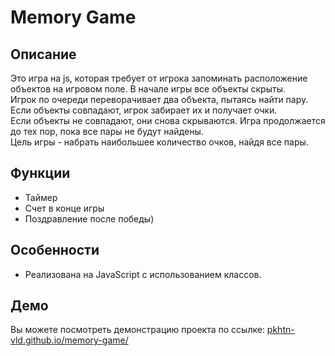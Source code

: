 # Memory Game

## Описание
Это игра на js, которая требует от игрока запоминать расположение объектов на игровом поле. В начале игры все объекты скрыты.
<br>Игрок по очереди переворачивает два объекта, пытаясь найти пару. Если объекты совпадают, игрок забирает их и получает очки.
<br>Если объекты не совпадают, они снова скрываются. Игра продолжается до тех пор, пока все пары не будут найдены.
<br>Цель игры - набрать наибольшее количество очков, найдя все пары.

## Функции
- Таймер
- Счет в конце игры
- Поздравление после победы)

## Особенности
- Реализована на JavaScript с использованием классов.

## Демо
Вы можете посмотреть демонстрацию проекта по ссылке: [pkhtn-vld.github.io/memory-game/](https://pkhtn-vld.github.io/memory-game/)
